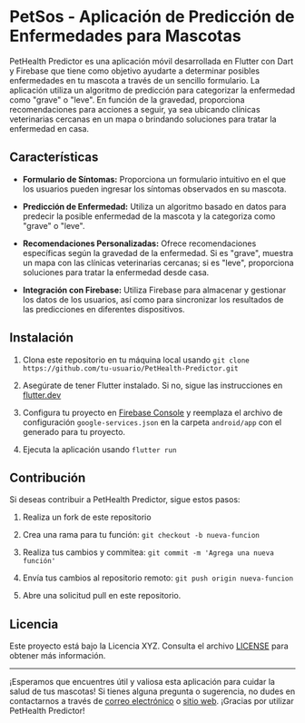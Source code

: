 # PetSos - Aplicación de Predicción de Enfermedades para Mascotas


PetHealth Predictor es una aplicación móvil desarrollada en Flutter con Dart y Firebase que tiene como objetivo ayudarte a determinar posibles enfermedades en tu mascota a través de un sencillo formulario. La aplicación utiliza un algoritmo de predicción para categorizar la enfermedad como "grave" o "leve". En función de la gravedad, proporciona recomendaciones para acciones a seguir, ya sea ubicando clínicas veterinarias cercanas en un mapa o brindando soluciones para tratar la enfermedad en casa.


## Características

- **Formulario de Síntomas:** Proporciona un formulario intuitivo en el que los usuarios pueden ingresar los síntomas observados en su mascota.

- **Predicción de Enfermedad:** Utiliza un algoritmo basado en datos para predecir la posible enfermedad de la mascota y la categoriza como "grave" o "leve".

- **Recomendaciones Personalizadas:** Ofrece recomendaciones específicas según la gravedad de la enfermedad. Si es "grave", muestra un mapa con las clínicas veterinarias cercanas; si es "leve", proporciona soluciones para tratar la enfermedad desde casa.

- **Integración con Firebase:** Utiliza Firebase para almacenar y gestionar los datos de los usuarios, así como para sincronizar los resultados de las predicciones en diferentes dispositivos.

## Instalación

1. Clona este repositorio en tu máquina local usando `git clone https://github.com/tu-usuario/PetHealth-Predictor.git`

2. Asegúrate de tener Flutter instalado. Si no, sigue las instrucciones en [flutter.dev](https://flutter.dev/docs/get-started/install)

3. Configura tu proyecto en [Firebase Console](https://console.firebase.google.com/) y reemplaza el archivo de configuración `google-services.json` en la carpeta `android/app` con el generado para tu proyecto.

4. Ejecuta la aplicación usando `flutter run`

## Contribución

Si deseas contribuir a PetHealth Predictor, sigue estos pasos:

1. Realiza un fork de este repositorio

2. Crea una rama para tu función: `git checkout -b nueva-funcion`

3. Realiza tus cambios y commitea: `git commit -m 'Agrega una nueva función'`

4. Envía tus cambios al repositorio remoto: `git push origin nueva-funcion`

5. Abre una solicitud pull en este repositorio.

## Licencia

Este proyecto está bajo la Licencia XYZ. Consulta el archivo [LICENSE](LICENSE) para obtener más información.

---

¡Esperamos que encuentres útil y valiosa esta aplicación para cuidar la salud de tus mascotas! Si tienes alguna pregunta o sugerencia, no dudes en contactarnos a través de [correo electrónico](mailto:contacto@pethealthpredictor.com) o [sitio web](https://www.pethealthpredictor.com). ¡Gracias por utilizar PetHealth Predictor!
